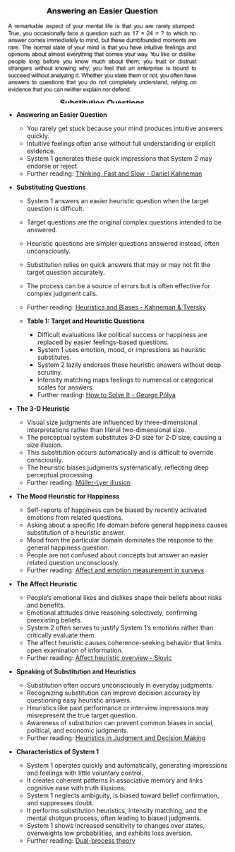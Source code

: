 ![ch09-easier-questions-TFaS](ch09-easier-questions-TFaS.best.png)

- **Answering an Easier Question**  
  - You rarely get stuck because your mind produces intuitive answers quickly.  
  - Intuitive feelings often arise without full understanding or explicit evidence.  
  - System 1 generates these quick impressions that System 2 may endorse or reject.  
  - Further reading: [Thinking, Fast and Slow - Daniel Kahneman](https://en.wikipedia.org/wiki/Thinking,_Fast_and_Slow)

- **Substituting Questions**  
  - System 1 answers an easier heuristic question when the target question is difficult.  
  - Target questions are the original complex questions intended to be answered.  
  - Heuristic questions are simpler questions answered instead, often unconsciously.  
  - Substitution relies on quick answers that may or may not fit the target question accurately.  
  - The process can be a source of errors but is often effective for complex judgment calls.  
  - Further reading: [Heuristics and Biases - Kahneman & Tversky](https://en.wikipedia.org/wiki/Heuristics_and_biases)

  - **Table 1: Target and Heuristic Questions**  
    - Difficult evaluations like political success or happiness are replaced by easier feelings-based questions.  
    - System 1 uses emotion, mood, or impressions as heuristic substitutes.  
    - System 2 lazily endorses these heuristic answers without deep scrutiny.  
    - Intensity matching maps feelings to numerical or categorical scales for answers.  
    - Further reading: [How to Solve It - George Pólya](https://en.wikipedia.org/wiki/How_to_Solve_It)

- **The 3-D Heuristic**  
  - Visual size judgments are influenced by three-dimensional interpretations rather than literal two-dimensional size.  
  - The perceptual system substitutes 3-D size for 2-D size, causing a size illusion.  
  - This substitution occurs automatically and is difficult to override consciously.  
  - The heuristic biases judgments systematically, reflecting deep perceptual processing.  
  - Further reading: [Müller-Lyer illusion](https://en.wikipedia.org/wiki/Müller-Lyer_illusion)

- **The Mood Heuristic for Happiness**  
  - Self-reports of happiness can be biased by recently activated emotions from related questions.  
  - Asking about a specific life domain before general happiness causes substitution of a heuristic answer.  
  - Mood from the particular domain dominates the response to the general happiness question.  
  - People are not confused about concepts but answer an easier related question unconsciously.  
  - Further reading: [Affect and emotion measurement in surveys](https://en.wikipedia.org/wiki/Affect_(psychology))

- **The Affect Heuristic**  
  - People’s emotional likes and dislikes shape their beliefs about risks and benefits.  
  - Emotional attitudes drive reasoning selectively, confirming preexisting beliefs.  
  - System 2 often serves to justify System 1’s emotions rather than critically evaluate them.  
  - The affect heuristic causes coherence-seeking behavior that limits open examination of information.  
  - Further reading: [Affect heuristic overview - Slovic](https://en.wikipedia.org/wiki/Affect_heuristic)

- **Speaking of Substitution and Heuristics**  
  - Substitution often occurs unconsciously in everyday judgments.  
  - Recognizing substitution can improve decision accuracy by questioning easy heuristic answers.  
  - Heuristics like past performance or interview impressions may misrepresent the true target question.  
  - Awareness of substitution can prevent common biases in social, political, and economic judgments.  
  - Further reading: [Heuristics in Judgment and Decision Making](https://en.wikipedia.org/wiki/Heuristic_(psychology))

- **Characteristics of System 1**  
  - System 1 operates quickly and automatically, generating impressions and feelings with little voluntary control.  
  - It creates coherent patterns in associative memory and links cognitive ease with truth illusions.  
  - System 1 neglects ambiguity, is biased toward belief confirmation, and suppresses doubt.  
  - It performs substitution heuristics, intensity matching, and the mental shotgun process, often leading to biased judgments.  
  - System 1 shows increased sensitivity to changes over states, overweights low probabilities, and exhibits loss aversion.  
  - Further reading: [Dual-process theory](https://en.wikipedia.org/wiki/Dual_process_theory)
